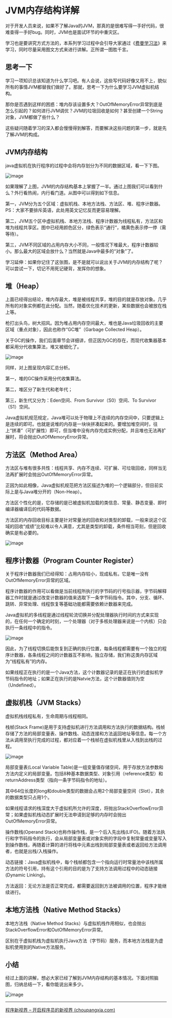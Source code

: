 # JVM内存结构详解

对于开发人员来说，如果不了解Java的JVM，那真的是很难写得一手好代码，很难查得一手好bug。同时，JVM也是面试环节的中重灾区。

学习也是要讲究方式方法的，本系列学习过程中会引导大家通过《[费曼学习法](http://www.choupangxia.com/2019/09/26/世界上最好的学习法：费曼学习法/)》来学习，同时尽量采用图文方式来进行讲解。正所谓一图胜千言。

## 思考一下

学习一项知识总该知道为什么学习吧。有人会说，这些写代码好像又用不上，貌似所有的事情JVM都替我们做好了。那就，思考一下为什么要学习JVM虚拟机结构。

那你是否遇到这样的困惑：堆内存该设置多大？OutOfMemoryError异常到底是怎么引起的？如何进行JVM调优？JVM的垃圾回收是如何？甚至创建一个String对象，JVM都做了些什么？

这些疑问随着学习的深入都会慢慢得到解答，而要解决这些问题的第一步，就是先了解JVM的构成。

## JVM内存结构

java虚拟机在执行程序的过程中会将内存划分为不同的数据区域，看一下下图。

![image](http://www.choupangxia.com/wp-content/uploads/2019/10/1571363309534.jpg)

如果理解了上图，JVM的内存结构基本上掌握了一半。通过上图我们可以看到什么？外行看热闹，内行看门道。从图中可以得到如下信息。

第一，JVM分为五个区域：虚拟机栈、本地方法栈、方法区、堆、程序计数器。PS：大家不要排斥英语，此处用英文记忆反而更容易理解。

第二，JVM五个区中虚拟机栈、本地方法栈、程序计数器为线程私有，方法区和堆为线程共享区。图中已经用颜色区分，绿色表示“通行”，橘黄色表示停一停（需等待）。

第三，JVM不同区域的占用内存大小不同，一般情况下堆最大，程序计数器较小。那么最大的区域会放什么？当然就是Java中最多的“对象”了。

学习延伸：如果你记住了这张图，是不是就可以说出关于JVM的内存结构了呢？可以尝试一下，切记不用死记硬背，发挥你的想象。

## 堆（Heap）

上面已经得出结论，堆内存最大，堆是被线程共享，堆的目的就是存放对象。几乎所有的对象实例都在此分配。当然，随着优化技术的更新，某些数据也会被放在栈上等。

枪打出头鸟，树大招风。因为堆占用内存空间最大，堆也是Java垃圾回收的主要区域（重点对象），因此也称作“GC堆”（Garbage Collected Heap）。

关于GC的操作，我们后面章节会详细讲，但正因为GC的存在，而现代收集器基本都采用分代收集算法，堆又被细化了。

![image](http://www.choupangxia.com/wp-content/uploads/2019/10/heap.jpg)

同样，对上图呈现内容汇总分析。

第一，堆的GC操作采用分代收集算法。

第二，堆区分了新生代和老年代；

第三，新生代又分为：Eden空间、From Survivor（S0）空间、To Survivor（S1）空间。

Java虚拟机规范规定，Java堆可以处于物理上不连续的内存空间中，只要逻辑上是连续的即可。也就是说堆的内存是一块块拼凑起来的。要增加堆空间时，往上“拼凑”（可扩展性）即可，但当堆中没有内存完成实例分配，并且堆也无法再扩展时，将会抛出OutOfMemoryError异常。

## 方法区（Method Area）

方法区与堆有很多共性：线程共享、内存不连续、可扩展、可垃圾回收，同样当无法再扩展时会抛出OutOfMemoryError异常。

正因为如此相像，Java虚拟机规范把方法区描述为堆的一个逻辑部分，但目前实际上是与Java堆分开的（Non-Heap）。

方法区个性化的是，它存储的是已被虚拟机加载的类信息、常量、静态变量、即时编译器编译后的代码等数据。

方法区的内存回收目标主要是针对常量池的回收和对类型的卸载，一般来说这个区域的回收“成绩”比较难以令人满意，尤其是类型的卸载，条件相当苛刻，但是回收确实是有必要的。

![image](http://www.choupangxia.com/wp-content/uploads/2019/10/methodarea.jpg)

## 程序计数器（Program Counter Register）

关于程序计数器我们已经得知：占用内存较小，现成私有。它是唯一没有OutOfMemoryError异常的区域。

程序计数器的作用可以看做是当前线程所执行的字节码的行号指示器，字节码解释器工作时就是通过改变计数器的值来选取下一条字节码指令。其中，分支、循环、跳转、异常处理、线程恢复等基础功能都需要依赖计数器来完成。

Java虚拟机的多线程是通过线程轮流切换并分配处理器执行时间的方式来实现的，在任何一个确定的时刻，一个处理器（对于多核处理器来说是一个内核）只会执行一条线程中的指令。

![image](http://www.choupangxia.com/wp-content/uploads/2019/10/program-counter.jpg)

因此，为了线程切换后能恢复到正确的执行位置，每条线程都需要有一个独立的程序计数器，各条线程之间的计数器互不影响，独立存储，我们称这类内存区域为“线程私有”的内存。

如果线程正在执行的是一个Java方法，这个计数器记录的是正在执行的虚拟机字节码指令的地址；如果正在执行的是Natvie方法，这个计数器值则为空（Undefined）。

## 虚拟机栈（JVM Stacks）

虚拟机栈线程私有，生命周期与线程相同。

栈帧(Stack Frame)是用于支持虚拟机进行方法调用和方法执行的数据结构。栈帧存储了方法的局部变量表、操作数栈、动态连接和方法返回地址等信息。每一个方法从调用至执行完成的过程，都对应着一个栈帧在虚拟机栈里从入栈到出栈的过程。

![image](http://www.choupangxia.com/wp-content/uploads/2019/10/stack.jpg)

局部变量表(Local Variable Table)是一组变量值存储空间，用于存放方法参数和方法内定义的局部变量。包括8种基本数据类型、对象引用（reference类型）和returnAddress类型（指向一条字节码指令的地址）。

其中64位长度的long和double类型的数据会占用2个局部变量空间（Slot），其余的数据类型只占用1个。

如果线程请求的栈深度大于虚拟机所允许的深度，将抛出StackOverflowError异常；如果虚拟机栈动态扩展时无法申请到足够的内存时会抛出OutOfMemoryError异常。

操作数栈(Operand Stack)也称作操作栈，是一个后入先出栈(LIFO)。随着方法执行和字节码指令的执行，会从局部变量表或对象实例的字段中复制常量或变量写入到操作数栈，再随着计算的进行将栈中元素出栈到局部变量表或者返回给方法调用者，也就是出栈/入栈操作。

动态链接：Java虚拟机栈中，每个栈帧都包含一个指向运行时常量池中该栈所属方法的符号引用，持有这个引用的目的是为了支持方法调用过程中的动态链接(Dynamic Linking)。

方法返回：无论方法是否正常完成，都需要返回到方法被调用的位置，程序才能继续进行。

## 本地方法栈（Native Method Stacks）

本地方法栈（Native Method Stacks）与虚拟机栈作用相似，也会抛出StackOverflowError和OutOfMemoryError异常。

区别在于虚拟机栈为虚拟机执行Java方法（字节码）服务，而本地方法栈是为虚拟机使用到的Native方法服务。

## 小结

经过上面的讲解，想必大家已经了解到JVM内存结构的基本情况。下面对照脑图，归纳总结一下，看你能说出来多少。

![image](http://www.choupangxia.com/wp-content/uploads/2019/10/jvm-xmind.jpg)



----

[程序新视界 – 开启程序员的新视界 (choupangxia.com)](http://www.choupangxia.com/)

